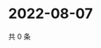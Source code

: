 # 2022-08-07

共 0 条

<!-- BEGIN WEIBO -->
<!-- 最后更新时间 Sun Aug 07 2022 04:15:42 GMT+0800 (China Standard Time) -->

<!-- END WEIBO -->
